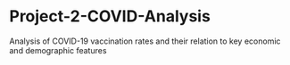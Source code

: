 # Project-2-COVID-Analysis
Analysis of COVID-19 vaccination rates and their relation to key economic and demographic features
